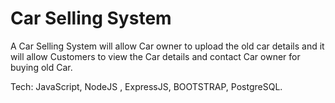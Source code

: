 # Car Selling System
A Car Selling System will allow Car owner to upload the old car details and it will
allow Customers to view the Car details and contact Car owner for buying old Car.


Tech: JavaScript, NodeJS , ExpressJS, BOOTSTRAP, PostgreSQL.
